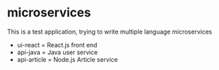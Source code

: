 # microservices
This is a test application, trying to write multiple language microservices
* ui-react = React.js front end
* api-java = Java user service
* api-article = Node.js Article service

